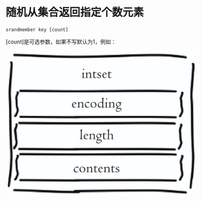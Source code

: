 # 随机从集合返回指定个数元素

```text
srandmember key [count]
```

\[count\]是可选参数，如果不写默认为1，例如：

![](../../.gitbook/assets/image%20%28103%29.png)

